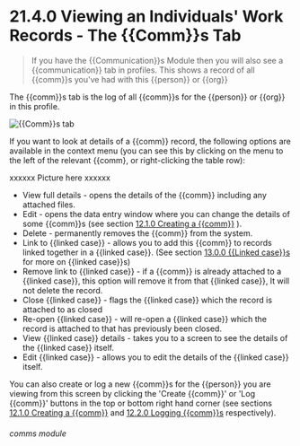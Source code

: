 # 21.4.0 Viewing an Individuals' Work Records - The {{Comm}}s Tab

> If you have the {{Communication}}s Module then you will also see a {{communication}} tab in profiles. This shows a record of all {{comm}}s you've had with this {{person}} or {{org}}

The {{comm}}s tab is the log of all {{comm}}s for the {{person}} or {{org}} in this profile. 

![{{Comm}}s tab](52a.png)

If you want to look at details of a {{comm}} record, the following options are available in the context menu (you can see this by clicking on the menu to the left of the relevant {{comm}, or right-clicking the table row):

xxxxxx Picture here xxxxxx


- View full details - opens the details of the {{comm}} including any attached files.
- Edit - opens the data entry window where you can change the details of some {{comm}}s (see section [12.1.0  Creating a {{comm}}](/help/index/p/12.1.0) ).
- Delete - permanently removes the {{comm}} from the system.
- Link to {{linked case}} - allows you to add this {{comm}} to records linked together in a {{linked case}}. (See section [13.0.0  {{Linked case}}s](/help/index/p/13.0.0) for more on {{linked case}}s)
- Remove link to {{linked case}} - if a {{comm}} is already attached to a {{linked case}}, this option will remove it from that {{linked case}}, It will not delete the record.
- Close {{linked case}} - flags the {{linked case}} which the record is attached to as closed
- Re-open {{linked case}} - will re-open a {{linked case}} which the record is attached to that has previously been closed.
- View {{linked case}} details - takes you to a screen to see the details of the {{linked case}} itself.
- Edit {{linked case}} - allows you to edit the details of the {{linked case}} itself.

You can also create or log a new {{comm}}s for the {{person}} you are viewing from this screen by clicking the 'Create {{comm}}' or 'Log {{comm}}' buttons in the top or bottom right hand corner (see sections [12.1.0  Creating a {{comm}}](/help/index/p/12.1.0) and [12.2.0  Logging {{comm}}s](/help/index/p/12.2.0) respectively). 

###### comms module

